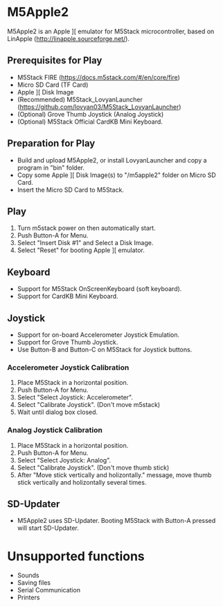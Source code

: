 # M5Apple2
M5Apple2 is an Apple ][ emulator for M5Stack microcontroller, based on LinApple (http://linapple.sourceforge.net/).

## Prerequisites for Play
* M5Stack FIRE (https://docs.m5stack.com/#/en/core/fire)
* Micro SD Card (TF Card)
* Apple ][ Disk Image
* (Recommended) M5Stack_LovyanLauncher (https://github.com/lovyan03/M5Stack_LovyanLauncher)
* (Optional) Grove Thumb Joystick (Analog Joystick)
* (Optional) M5Stack Official CardKB Mini Keyboard.

## Preparation for Play
* Build and upload M5Apple2, or install LovyanLauncher and copy a program in "bin" folder.
* Copy some Apple ][ Disk Image(s) to "/m5apple2" folder on Micro SD Card.
* Insert the Micro SD Card to M5Stack.

## Play
1. Turn m5stack power on then automatically start.
1. Push Button-A for Menu.
1. Select "Insert Disk #1" and Select a Disk Image.
1. Select "Reset" for booting Apple ][ emulator.

## Keyboard
* Support for M5Stack OnScreenKeyboard (soft keyboard).
* Support for CardKB Mini Keyboard.

## Joystick
* Support for on-board Accelerometer Joystick Emulation.
* Support for Grove Thumb Joystick.
* Use Button-B and Button-C on M5Stack for Joystick buttons.

### Accelerometer Joystick Calibration
1. Place M5Stack in a horizontal position.
1. Push Button-A for Menu.
1. Select "Select Joystick: Accelerometer".
1. Select "Calibrate Joystick". (Don't move m5stack)
1. Wait until dialog box closed.

### Analog Joystick Calibration
1. Place M5Stack in a horizontal position.
1. Push Button-A for Menu.
1. Select "Select Joystick: Analog".
1. Select "Calibrate Joystick". (Don't move thumb stick)
1. After "Move stick vertically and holizontally." message, move thumb stick vertically and holizontally several times.

## SD-Updater
* M5Apple2 uses SD-Updater. Booting M5Stack with Button-A pressed will start SD-Updater.

# Unsupported functions
* Sounds
* Saving files
* Serial Communication
* Printers

